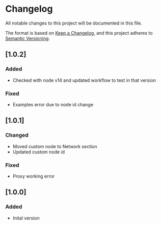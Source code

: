 # Changelog

All notable changes to this project will be documented in this file.

The format is based on [Keep a Changelog](https://keepachangelog.com/en/1.0.0/),
and this project adheres to [Semantic Versioning](https://semver.org/spec/v2.0.0.html).

## [1.0.2]

### Added

-   Checked with node v14 and updated workflow to test in that version

### Fixed

-   Examples error due to node id change

## [1.0.1]

### Changed

-   Moved custom node to Network section
-   Updated custom node id

### Fixed

-   Proxy working error

## [1.0.0]

### Added

-   Inital version
